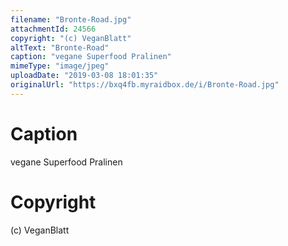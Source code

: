 ```yaml
---
filename: "Bronte-Road.jpg"
attachmentId: 24566
copyright: "(c) VeganBlatt"
altText: "Bronte-Road"
caption: "vegane Superfood Pralinen"
mimeType: "image/jpeg"
uploadDate: "2019-03-08 18:01:35"
originalUrl: "https://bxq4fb.myraidbox.de/i/Bronte-Road.jpg"
---
```


# Caption

vegane Superfood Pralinen

# Copyright

(c) VeganBlatt
